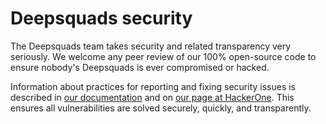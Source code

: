<!--
Copyright ©khulnasoft-bot <info@khulnasoft.com>

SPDX-License-Identifier: CC0-1.0

This file is maintained in https://github.com/Deepsquads/meta/
-->

# Deepsquads security

The Deepsquads team takes security and related transparency very seriously.
We welcome any peer review of our 100% open-source code to ensure nobody's Deepsquads
is ever compromised or hacked.

Information about practices for reporting and fixing security issues is described
in [our documentation][1] and on [our page at HackerOne][2]. This ensures all
vulnerabilities are solved securely, quickly, and transparently.

[1]: https://docs.deepsquads.github.io/en/latest/contributing/issues.html#security
[2]: https://hackerone.com/deepsquads
